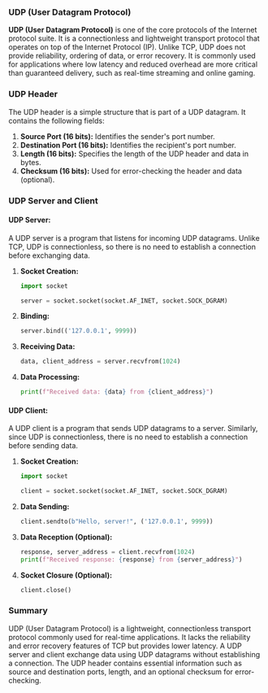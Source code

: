 ### UDP (User Datagram Protocol)

**UDP (User Datagram Protocol)** is one of the core protocols of the Internet protocol suite. It is a connectionless and lightweight transport protocol that operates on top of the Internet Protocol (IP). Unlike TCP, UDP does not provide reliability, ordering of data, or error recovery. It is commonly used for applications where low latency and reduced overhead are more critical than guaranteed delivery, such as real-time streaming and online gaming.

### UDP Header

The UDP header is a simple structure that is part of a UDP datagram. It contains the following fields:

1. **Source Port (16 bits):** Identifies the sender's port number.
2. **Destination Port (16 bits):** Identifies the recipient's port number.
3. **Length (16 bits):** Specifies the length of the UDP header and data in bytes.
4. **Checksum (16 bits):** Used for error-checking the header and data (optional).

### UDP Server and Client

#### UDP Server:
A UDP server is a program that listens for incoming UDP datagrams. Unlike TCP, UDP is connectionless, so there is no need to establish a connection before exchanging data.

1. **Socket Creation:**
   ```python
   import socket

   server = socket.socket(socket.AF_INET, socket.SOCK_DGRAM)
   ```

2. **Binding:**
   ```python
   server.bind(('127.0.0.1', 9999))
   ```

3. **Receiving Data:**
   ```python
   data, client_address = server.recvfrom(1024)
   ```

4. **Data Processing:**
   ```python
   print(f"Received data: {data} from {client_address}")
   ```

#### UDP Client:
A UDP client is a program that sends UDP datagrams to a server. Similarly, since UDP is connectionless, there is no need to establish a connection before sending data.

1. **Socket Creation:**
   ```python
   import socket

   client = socket.socket(socket.AF_INET, socket.SOCK_DGRAM)
   ```

2. **Data Sending:**
   ```python
   client.sendto(b"Hello, server!", ('127.0.0.1', 9999))
   ```

3. **Data Reception (Optional):**
   ```python
   response, server_address = client.recvfrom(1024)
   print(f"Received response: {response} from {server_address}")
   ```

4. **Socket Closure (Optional):**
   ```python
   client.close()
   ```

### Summary
UDP (User Datagram Protocol) is a lightweight, connectionless transport protocol commonly used for real-time applications. It lacks the reliability and error recovery features of TCP but provides lower latency. A UDP server and client exchange data using UDP datagrams without establishing a connection. The UDP header contains essential information such as source and destination ports, length, and an optional checksum for error-checking.
